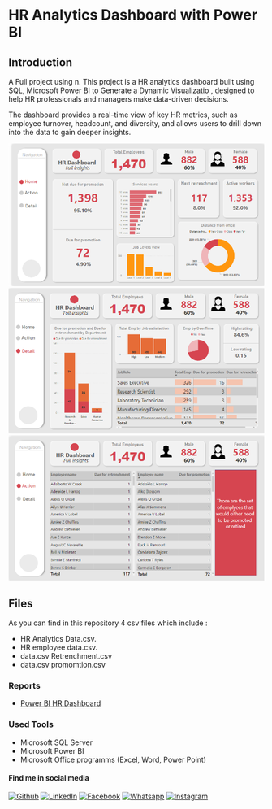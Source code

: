 # HR Analytics Dashboard with Power BI

## Introduction

A Full project using n.
This project is a HR analytics dashboard built using SQL, Microsoft Power BI to Generate a Dynamic Visualizatio , designed to help HR professionals and managers make data-driven decisions. 

The dashboard provides a real-time view of key HR metrics, such as employee turnover, headcount, and diversity, and allows users to drill down into the data to gain deeper insights.


![](Images/HR_Analytics_Dashboard_Home.png)
![](Images/HR_Analytics_Dashboard_Details.png)
![](Images/HR_Analytics_Dashboard_Action.png)


## Files
As you can find in this repository 4 csv files which include :
* HR Analytics Data.csv.
* HR employee data.csv.
* data.csv Retrenchment.csv
* data.csv promomtion.csv


### Reports
- [Power BI HR Dashboard](https://app.powerbi.com/groups/me/reports/53526b09-3a98-4f38-9236-ec4738f830cd?ctid=33936b55-1762-451d-8c89-45d3f22ac300&pbi_source=linkShare)
### Used Tools
- Microsoft SQL Server
- Microsoft Power BI
- Microsoft Office programms (Excel, Word, Power Point)


#### Find me in social media
[![Github](https://img.icons8.com/ios-filled/30/000000/github.png "Github")](https://github.com/mohamedmostafa1997pro "Github")
[![LinkedIn](https://img.icons8.com/ios-glyphs/30/000000/linkedin.png "LinkedIn")](https://www.linkedin.com/in/mohamedmostafamohamed/ "LinkedIn")
[![Facebook](https://img.icons8.com/ios-filled/30/000000/facebook-new.png "Facebook")](https://www.facebook.com/mohamed.moza.5/)
[![Whatsapp](https://img.icons8.com/ios/30/000000/whatsapp.png "Whatsapp")](https://wa.me/201002371168?text=Hello)
[![Instagram](https://img.icons8.com/ios/30/000000/instagram.png "Instagram")](https://www.instagram.com/mohamedmozax/)
